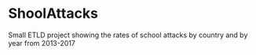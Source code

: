 # ShoolAttacks
Small ETLD project showing the rates of school attacks by country and by year from 2013-2017
